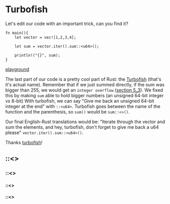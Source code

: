 # Turbofish

Let's edit our code with an important trick, can you find it?

```
fn main(){
    let vector = vec![1,2,3,4];

    let sum = vector.iter().sum::<u64>();

    println!("{}", sum);
}
```

[playground](https://play.rust-lang.org/?version=stable&mode=debug&edition=2018&gist=bcc6dac13b035b705ca17ee8fdd9fe2e)

The last part of our code is a pretty cool part of Rust: the [Turbofish](https://turbo.fish) (that's it's actual name). Remember that if we just summed directly, if the sum was bigger than 255, we would get an `integer overflow` ([section 5_3](../Chapter_5/5_3_Integer_Overflow.md)). We fixed this by making `sum` able to hold bigger numbers (an unsigned 64-bit integer vs 8-bit) With turbofish, we can say "Give me back an unsigned 64-bit integer at the end" with `::<u64>`. Turbofish goes between the name of the function and the parenthesis, so `sum()` would be `sum::<>()`.

Our final English-Rust translations would be:
"Iterate through the vector and sum the elements, and hey, turbofish, don't forget to give me back a u64 please"
`vector.iter().sum::<u64>()`. 

Thanks [turbofish](https://turbo.fish)!

## ::<> 
### ::<> 
#### ::<> 
##### ::<>

